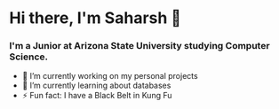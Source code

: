 # Hi there, I'm Saharsh 👋

### I'm a Junior at Arizona State University studying Computer Science.

- 🔭 I’m currently working on my personal projects
- 🌱 I’m currently learning about databases
- ⚡ Fun fact: I have a Black Belt in Kung Fu

[//]: # (## 📫 How to reach me:)

[//]: # ()
[//]: # (<img align="left" alt="website" width="22px" src="https://cdn2.iconfinder.com/data/icons/metro-ui-dock/128/Personal.png" />)

[//]: # (<img align="left" alt="website" width="22px" src="https://cdn2.iconfinder.com/data/icons/social-media-2285/512/1_Linkedin_unofficial_colored_svg-512.png" />)

[//]: # ([<img align="left" alt="website" width="22px" src="https://cdn2.iconfinder.com/data/icons/social-media-2285/512/1_Twitter3_colored_svg-512.png" />][twitter])

[//]: # ([<img align="left" alt="website" width="22px" src="https://cdn2.iconfinder.com/data/icons/social-media-2285/512/1_Instagram_colored_svg_1-512.png" />][instagram])

[//]: # (<br/>)

[//]: # ()
[//]: # ()
[//]: # (## :bulb: Languages and Tools:)

[//]: # ()
[//]: # (<img align="left" alt="React" width="26px" src="https://raw.githubusercontent.com/github/explore/80688e429a7d4ef2fca1e82350fe8e3517d3494d/topics/react/react.png" />)

[//]: # (<img align="left" alt="Sass" width="26px" src="https://raw.githubusercontent.com/github/explore/80688e429a7d4ef2fca1e82350fe8e3517d3494d/topics/sass/sass.png" />)

[//]: # (<img align="left" alt="JavaScript" width="26px" src="https://raw.githubusercontent.com/github/explore/80688e429a7d4ef2fca1e82350fe8e3517d3494d/topics/javascript/javascript.png" /><img align="left" alt="Node.js" width="26px" src="https://raw.githubusercontent.com/github/explore/80688e429a7d4ef2fca1e82350fe8e3517d3494d/topics/nodejs/nodejs.png" />)

[//]: # (<img align="left" alt="Nextjs" width="28px" src="https://iconape.com/wp-content/files/gm/82643/svg/next-js.svg" />)

[//]: # (<img align="left" alt="Redux" width="80px" src="https://miro.medium.com/max/7220/1*BpaqVMW2RjQAg9cFHcX1pw.png" />)

[//]: # ()
[//]: # ()
[//]: # (<br/>)

[//]: # (<br/>)

[//]: # (<br/>)

[//]: # ()
[//]: # (<!-- <img align="center" alt="Saharsh's Github Stats" src="https://github-readme-stats.vercel.app/api?username=saharshgoenka&show_icons=true&hide_border=true&bg_color=45,8BBEE8,EEC3AA"> -->)

[//]: # ()
[//]: # ([website]: https://saharshgoenka.com/)

[//]: # ([linkedin]: http://www.linkedin.com/in/saharshgoenka)

[//]: # ([twitter]: https://twitter.com/saharshgo)

[//]: # ([instagram]: https://www.instagram.com/saharshgoenka/)
